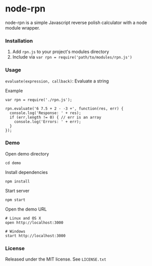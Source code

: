 # node-rpn

node-rpn is a simple Javascript reverse polish calculator with a node module wrapper.

### Installation

1. Add `rpn.js` to your project's modules directory
2. Include via `var rpn = require('path/to/modules/rpn.js')`

### Usage

`evaluate(expression, callback)`: Evaluate a string

Example
```
var rpn = require('./rpn.js');

rpn.evaluate('6 7.5 + 2 - -3 +', function(res, err) {
  console.log('Response: ' + res);
  if (err.length != 0) { // err is an array
    console.log('Errors: ' + err);
  }
});
```

### Demo
Open demo directory
```
cd demo
```
Install dependencies
```
npm install
```
Start server
```
npm start
```
Open the demo URL
```
# Linux and OS X
open http://localhost:3000

# Windows
start http://localhost:3000
```

### License
Released under the MIT license. See `LICENSE.txt`
